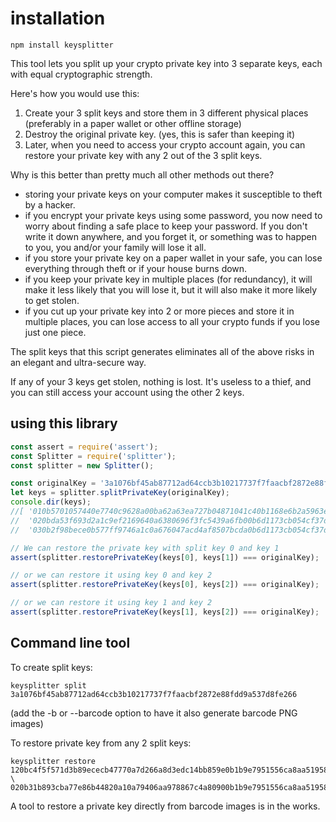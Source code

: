 
# installation

```
npm install keysplitter
```


This tool lets you split up your crypto private key into 3 separate keys, each with
equal cryptographic strength.

Here's how you would use this:
1. Create your 3 split keys and store them in 3 different physical places
(preferably in a paper wallet or other offline storage)
2. Destroy the original private key. (yes, this is safer than keeping it)
3. Later, when you need to access your crypto account again, you can restore your
private key with any 2 out of the 3 split keys.

Why is this better than pretty much all other methods out there?
- storing your private keys on your computer makes it susceptible to theft by a hacker.
- if you encrypt your private keys using some password, you now need to worry about finding
a safe place to keep your password. If you don't write it down anywhere, and you forget it,
or something was to happen to you, you and/or your family will lose it all.
- if you store your private key on a paper wallet in your safe, you can lose everything
through theft or if your house burns down.
- if you keep your private key in multiple places (for redundancy), it will make it
less likely that you will lose it, but it will also make it more likely to get stolen.
- if you cut up your private key into 2 or more pieces and store it in multiple places,
you can lose access to all your crypto funds if you lose just one piece.


The split keys that this script generates eliminates all of the above risks in an elegant
and ultra-secure way.

If any of your 3 keys get stolen, nothing is lost. It's useless to a thief, and you can
still access your account using the other 2 keys.


## using this library


```javascript
const assert = require('assert');
const Splitter = require('splitter');
const splitter = new Splitter();

const originalKey = '3a1076bf45ab87712ad64ccb3b10217737f7faacbf2872e88fdd9a537d8fe266';
let keys = splitter.splitPrivateKey(originalKey);
console.dir(keys);
//[ '010b5701057440e7740c9628a00ba62a63ea727b04871041c40b1168e6b2a5963e158dd64c1588c8714efcf8885ebc50',
//  '020bda53f693d2a1c9ef2169640a6380696f3fc5439a6fb00b6d1173cb054cf37dbcfeec1588c8714efcf8885ebc50',
//  '030b2f98bece0b577ff9746a1c0a676047acd4af8507bcda0b6d1173cb054cf37dbcfeec1168e6b2a5963e158dd64c' ]

// We can restore the private key with split key 0 and key 1
assert(splitter.restorePrivateKey(keys[0], keys[1]) === originalKey);  // true

// or we can restore it using key 0 and key 2
assert(splitter.restorePrivateKey(keys[0], keys[2]) === originalKey);  // true

// or we can restore it using key 1 and key 2
assert(splitter.restorePrivateKey(keys[1], keys[2]) === originalKey);  // true
```

## Command line tool

To create split keys:

```
keysplitter split 3a1076bf45ab87712ad64ccb3b10217737f7faacbf2872e88fdd9a537d8fe266
```

(add the -b or --barcode option to have it also generate barcode PNG images)

To restore private key from any 2 split keys:

```
keysplitter restore 120bc4f5f571d3b89ececb47770a7d266a8d3edc14bb859e0b1b9e7951556ca8aa51958e0ba8e574e2d501c562f6ed \
020b31b893cba77e86b44820a10a79406aa978867c4a80900b1b9e7951556ca8aa51958e0fcee550a48f693467f85f
```

A tool to restore a private key directly from barcode images is in the works.
